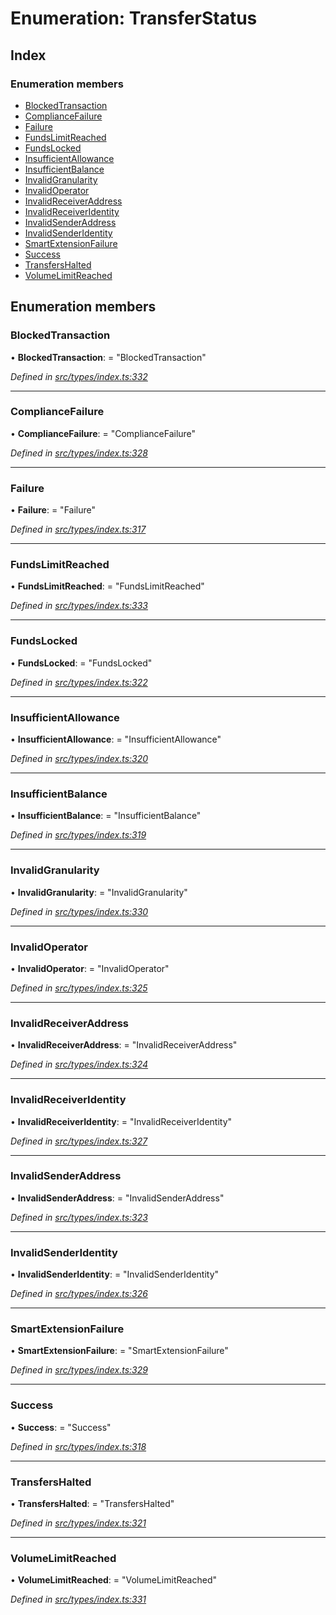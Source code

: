 # Enumeration: TransferStatus

## Index

### Enumeration members

* [BlockedTransaction](transferstatus.md#blockedtransaction)
* [ComplianceFailure](transferstatus.md#compliancefailure)
* [Failure](transferstatus.md#failure)
* [FundsLimitReached](transferstatus.md#fundslimitreached)
* [FundsLocked](transferstatus.md#fundslocked)
* [InsufficientAllowance](transferstatus.md#insufficientallowance)
* [InsufficientBalance](transferstatus.md#insufficientbalance)
* [InvalidGranularity](transferstatus.md#invalidgranularity)
* [InvalidOperator](transferstatus.md#invalidoperator)
* [InvalidReceiverAddress](transferstatus.md#invalidreceiveraddress)
* [InvalidReceiverIdentity](transferstatus.md#invalidreceiveridentity)
* [InvalidSenderAddress](transferstatus.md#invalidsenderaddress)
* [InvalidSenderIdentity](transferstatus.md#invalidsenderidentity)
* [SmartExtensionFailure](transferstatus.md#smartextensionfailure)
* [Success](transferstatus.md#success)
* [TransfersHalted](transferstatus.md#transfershalted)
* [VolumeLimitReached](transferstatus.md#volumelimitreached)

## Enumeration members

###  BlockedTransaction

• **BlockedTransaction**: = "BlockedTransaction"

*Defined in [src/types/index.ts:332](https://github.com/PolymathNetwork/polymesh-sdk/blob/2fbef52/src/types/index.ts#L332)*

___

###  ComplianceFailure

• **ComplianceFailure**: = "ComplianceFailure"

*Defined in [src/types/index.ts:328](https://github.com/PolymathNetwork/polymesh-sdk/blob/2fbef52/src/types/index.ts#L328)*

___

###  Failure

• **Failure**: = "Failure"

*Defined in [src/types/index.ts:317](https://github.com/PolymathNetwork/polymesh-sdk/blob/2fbef52/src/types/index.ts#L317)*

___

###  FundsLimitReached

• **FundsLimitReached**: = "FundsLimitReached"

*Defined in [src/types/index.ts:333](https://github.com/PolymathNetwork/polymesh-sdk/blob/2fbef52/src/types/index.ts#L333)*

___

###  FundsLocked

• **FundsLocked**: = "FundsLocked"

*Defined in [src/types/index.ts:322](https://github.com/PolymathNetwork/polymesh-sdk/blob/2fbef52/src/types/index.ts#L322)*

___

###  InsufficientAllowance

• **InsufficientAllowance**: = "InsufficientAllowance"

*Defined in [src/types/index.ts:320](https://github.com/PolymathNetwork/polymesh-sdk/blob/2fbef52/src/types/index.ts#L320)*

___

###  InsufficientBalance

• **InsufficientBalance**: = "InsufficientBalance"

*Defined in [src/types/index.ts:319](https://github.com/PolymathNetwork/polymesh-sdk/blob/2fbef52/src/types/index.ts#L319)*

___

###  InvalidGranularity

• **InvalidGranularity**: = "InvalidGranularity"

*Defined in [src/types/index.ts:330](https://github.com/PolymathNetwork/polymesh-sdk/blob/2fbef52/src/types/index.ts#L330)*

___

###  InvalidOperator

• **InvalidOperator**: = "InvalidOperator"

*Defined in [src/types/index.ts:325](https://github.com/PolymathNetwork/polymesh-sdk/blob/2fbef52/src/types/index.ts#L325)*

___

###  InvalidReceiverAddress

• **InvalidReceiverAddress**: = "InvalidReceiverAddress"

*Defined in [src/types/index.ts:324](https://github.com/PolymathNetwork/polymesh-sdk/blob/2fbef52/src/types/index.ts#L324)*

___

###  InvalidReceiverIdentity

• **InvalidReceiverIdentity**: = "InvalidReceiverIdentity"

*Defined in [src/types/index.ts:327](https://github.com/PolymathNetwork/polymesh-sdk/blob/2fbef52/src/types/index.ts#L327)*

___

###  InvalidSenderAddress

• **InvalidSenderAddress**: = "InvalidSenderAddress"

*Defined in [src/types/index.ts:323](https://github.com/PolymathNetwork/polymesh-sdk/blob/2fbef52/src/types/index.ts#L323)*

___

###  InvalidSenderIdentity

• **InvalidSenderIdentity**: = "InvalidSenderIdentity"

*Defined in [src/types/index.ts:326](https://github.com/PolymathNetwork/polymesh-sdk/blob/2fbef52/src/types/index.ts#L326)*

___

###  SmartExtensionFailure

• **SmartExtensionFailure**: = "SmartExtensionFailure"

*Defined in [src/types/index.ts:329](https://github.com/PolymathNetwork/polymesh-sdk/blob/2fbef52/src/types/index.ts#L329)*

___

###  Success

• **Success**: = "Success"

*Defined in [src/types/index.ts:318](https://github.com/PolymathNetwork/polymesh-sdk/blob/2fbef52/src/types/index.ts#L318)*

___

###  TransfersHalted

• **TransfersHalted**: = "TransfersHalted"

*Defined in [src/types/index.ts:321](https://github.com/PolymathNetwork/polymesh-sdk/blob/2fbef52/src/types/index.ts#L321)*

___

###  VolumeLimitReached

• **VolumeLimitReached**: = "VolumeLimitReached"

*Defined in [src/types/index.ts:331](https://github.com/PolymathNetwork/polymesh-sdk/blob/2fbef52/src/types/index.ts#L331)*
